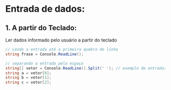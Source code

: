 # Entrada de dados:

## 1. A partir do Teclado:

Ler dados informado pelo usuário a partir do teclado

```c#
// Lendo a entrada até a primeira quebra de linha
string frase = Console.ReadLine();

// separando a entrada pelo espaço
string[] vetor = Console.ReadLine().Split(' '); // exemplo de entrada: Vermelho Verde Azul
string a = vetor[0];
string b = vetor[1];
string c = vetor[2];
```